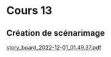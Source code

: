 # Cours 13
## Création de scénarimage
[story_board_2022-12-01_01.49.37.pdf](https://github.com/Felix-Lavoie/Journal_de_Bord_semaines_8_15/files/10135738/story_board_2022-12-01_01.49.37.pdf)
